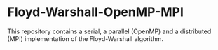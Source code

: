 # Floyd-Warshall-OpenMP-MPI
This repository contains a serial, a parallel (OpenMP) and a distributed (MPI) implementation of the Floyd-Warshall algorithm.
